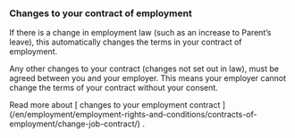 ###  Changes to your contract of employment

If there is a change in employment law (such as an increase to Parent’s
leave), this automatically changes the terms in your contract of employment.

Any other changes to your contract (changes not set out in law), must be
agreed between you and your employer. This means your employer cannot change
the terms of your contract without your consent.

Read more about [ changes to your employment contract
](/en/employment/employment-rights-and-conditions/contracts-of-
employment/change-job-contract/) .
